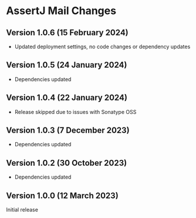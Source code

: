 # AssertJ Mail Changes

## Version 1.0.6 (15 February 2024)

* Updated deployment settings, no code changes or dependency updates

## Version 1.0.5 (24 January 2024)

* Dependencies updated

## Version 1.0.4 (22 January 2024)

* Release skipped due to issues with Sonatype OSS

## Version 1.0.3 (7 December 2023)

* Dependencies updated

## Version 1.0.2 (30 October 2023)

* Dependencies updated

## Version 1.0.0 (12 March 2023)

Initial release
